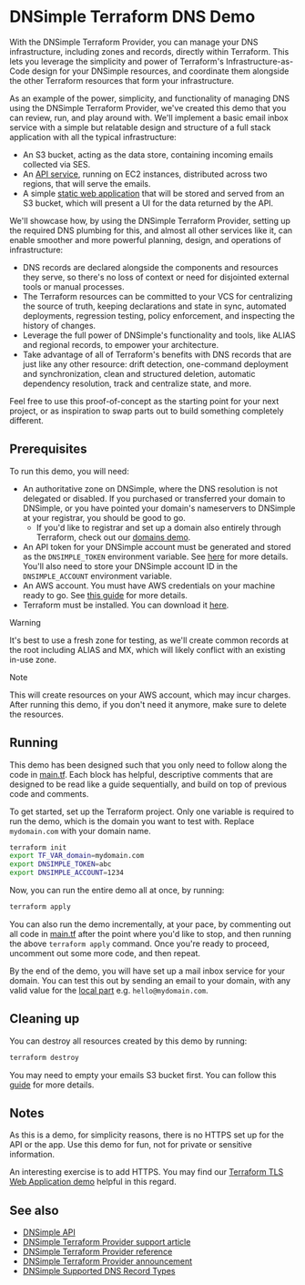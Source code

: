 # DNSimple Terraform DNS Demo

With the DNSimple Terraform Provider, you can manage your DNS infrastructure, including zones and records, directly within Terraform. This lets you leverage the simplicity and power of Terraform's Infrastructure-as-Code design for your DNSimple resources, and coordinate them alongside the other Terraform resources that form your infrastructure.

As an example of the power, simplicity, and functionality of managing DNS using the DNSimple Terraform Provider, we've created this demo that you can review, run, and play around with. We'll implement a basic email inbox service with a simple but relatable design and structure of a full stack application with all the typical infrastructure:

- An S3 bucket, acting as the data store, containing incoming emails collected via SES.
- An [API service](./api.py), running on EC2 instances, distributed across two regions, that will serve the emails.
- A simple [static web application](./app.html) that will be stored and served from an S3 bucket, which will present a UI for the data returned by the API.

We'll showcase how, by using the DNSimple Terraform Provider, setting up the required DNS plumbing for this, and almost all other services like it, can enable smoother and more powerful planning, design, and operations of infrastructure:

- DNS records are declared alongside the components and resources they serve, so there's no loss of context or need for disjointed external tools or manual processes.
- The Terraform resources can be committed to your VCS for centralizing the source of truth, keeping declarations and state in sync, automated deployments, regression testing, policy enforcement, and inspecting the history of changes.
- Leverage the full power of DNSimple's functionality and tools, like ALIAS and regional records, to empower your architecture.
- Take advantage of all of Terraform's benefits with DNS records that are just like any other resource: drift detection, one-command deployment and synchronization, clean and structured deletion, automatic dependency resolution, track and centralize state, and more.

Feel free to use this proof-of-concept as the starting point for your next project, or as inspiration to swap parts out to build something completely different.

## Prerequisites

To run this demo, you will need:

- An authoritative zone on DNSimple, where the DNS resolution is not delegated or disabled. If you purchased or transferred your domain to DNSimple, or you have pointed your domain's nameservers to DNSimple at your registrar, you should be good to go.
  - If you'd like to registrar and set up a domain also entirely through Terraform, check out our [domains demo](../domains).
- An API token for your DNSimple account must be generated and stored as the `DNSIMPLE_TOKEN` environment variable. See [here](https://support.dnsimple.com/articles/api-access-token/) for more details. You'll also need to store your DNSimple account ID in the `DNSIMPLE_ACCOUNT` environment variable.
- An AWS account. You must have AWS credentials on your machine ready to go. See [this guide](https://registry.terraform.io/providers/hashicorp/aws/latest/docs#authentication-and-configuration) for more details.
- Terraform must be installed. You can download it [here](https://developer.hashicorp.com/terraform/downloads).

> [!WARNING]
> It's best to use a fresh zone for testing, as we'll create common records at the root including ALIAS and MX, which will likely conflict with an existing in-use zone.

> [!NOTE]
> This will create resources on your AWS account, which may incur charges. After running this demo, if you don't need it anymore, make sure to delete the resources.

## Running

This demo has been designed such that you only need to follow along the code in [main.tf](./main.tf). Each block has helpful, descriptive comments that are designed to be read like a guide sequentially, and build on top of previous code and comments.

To get started, set up the Terraform project. Only one variable is required to run the demo, which is the domain you want to test with. Replace `mydomain.com` with your domain name.

```bash
terraform init
export TF_VAR_domain=mydomain.com
export DNSIMPLE_TOKEN=abc
export DNSIMPLE_ACCOUNT=1234
```

Now, you can run the entire demo all at once, by running:

```bash
terraform apply
```

You can also run the demo incrementally, at your pace, by commenting out all code in [main.tf](./main.tf) after the point where you'd like to stop, and then running the above `terraform apply` command. Once you're ready to proceed, uncomment out some more code, and then repeat.

By the end of the demo, you will have set up a mail inbox service for your domain. You can test this out by sending an email to your domain, with any valid value for the [local part](https://datatracker.ietf.org/doc/html/rfc3696#section-3) e.g. `hello@mydomain.com`.

## Cleaning up

You can destroy all resources created by this demo by running:

```bash
terraform destroy
```

You may need to empty your emails S3 bucket first. You can follow this [guide](https://docs.aws.amazon.com/AmazonS3/latest/userguide/empty-bucket.html) for more details.

## Notes

As this is a demo, for simplicity reasons, there is no HTTPS set up for the API or the app. Use this demo for fun, not for private or sensitive information.

An interesting exercise is to add HTTPS. You may find our [Terraform TLS Web Application demo](../tls-web-application) helpful in this regard.

## See also

- [DNSimple API](https://developer.dnsimple.com/v2/)
- [DNSimple Terraform Provider support article](https://support.dnsimple.com/articles/terraform-provider/)
- [DNSimple Terraform Provider reference](https://registry.terraform.io/providers/dnsimple/dnsimple/latest/docs)
- [DNSimple Terraform Provider announcement](https://blog.dnsimple.com/2021/12/introducing-dnsimple-terraform-provider/)
- [DNSimple Supported DNS Record Types](https://support.dnsimple.com/articles/supported-dns-records/)
